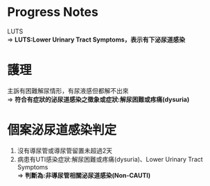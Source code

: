 # Progress Notes
LUTS  
=> **LUTS:Lower Urinary Tract Symptoms，表示有下泌尿道感染** 

# 護理
主訴有困難解尿情形，有尿液感但都解不出來   
=> **符合有症狀的泌尿道感染之徵象或症狀:解尿困難或疼痛(dysuria)**

# 個案泌尿道感染判定
1. 沒有導尿管或導尿管留置未超過2天
2. 病患有UTI感染症狀:解尿困難或疼痛(dysuria)、Lower Urinary Tract Symptoms  
=> **判斷為:非導尿管相關泌尿道感染(Non-CAUTI)**